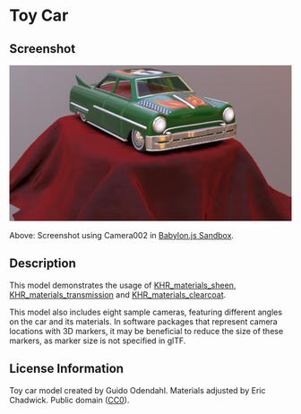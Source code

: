 # Toy Car

## Screenshot

![screenshot](screenshot/screenshot_large.jpg)

Above: Screenshot using Camera002 in [Babylon.js Sandbox](https://sandbox.babylonjs.com/).

## Description

This model demonstrates the usage of [KHR_materials_sheen](https://github.com/KhronosGroup/glTF/blob/master/extensions/2.0/Khronos/KHR_materials_sheen/README.md), [KHR_materials_transmission](https://github.com/KhronosGroup/glTF/blob/master/extensions/2.0/Khronos/KHR_materials_transmission/README.md) and [KHR_materials_clearcoat](https://github.com/KhronosGroup/glTF/blob/master/extensions/2.0/Khronos/KHR_materials_clearcoat/README.md).

This model also includes eight sample cameras, featuring different angles on the car and its materials.  In software packages that represent camera locations with 3D markers, it may be beneficial to reduce the size of these markers, as marker size is not specified in glTF.

## License Information

Toy car model created by Guido Odendahl. Materials adjusted by Eric Chadwick. Public domain ([CC0](http://creativecommons.org/publicdomain/zero/1.0/)).

